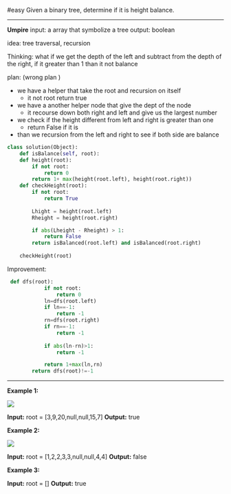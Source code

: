 #easy 
Given a binary tree, determine if it is height balance.
****
**Umpire**
input: a array that symbolize a tree
output: boolean

idea: tree traversal, recursion

Thinking: what if we get the depth of the left and subtract from the depth of the right, if it greater than 1 than it not balance

plan: (wrong plan )
- we have a helper that take the root and recursion on itself
	- it not root return true
- we have a another helper node that give the dept of the node
	- it recourse down both right and left and give us the largest number
- we check if the height different from left and right is greater than one
	- return False if it is
- than we recursion from the left and right to see if both side are balance

```python
class solution(Object):
	def isBalance(self, root):
	def height(root):
		if not root:
			return 0
		return 1+ max(height(root.left), height(root.right))
	def checkHeight(root):
		if not root:
			return True
			
		Lhight = height(root.left)
		Rheight = height(root.right)

		if abs(Lheight - Rheight) > 1:
			return False
		return isBalanced(root.left) and isBalanced(root.right)
		
	checkHeight(root)
```

Improvement: 

```python
 def dfs(root):
            if not root:
                return 0
            ln=dfs(root.left)
            if ln==-1:
                return -1
            rn=dfs(root.right)
            if rn==-1:
                return -1
            
            if abs(ln-rn)>1:
                return -1

            return 1+max(ln,rn)
        return dfs(root)!=-1
```


****
**Example 1:**

![](https://assets.leetcode.com/uploads/2020/10/06/balance_1.jpg)

**Input:** root = [3,9,20,null,null,15,7]
**Output:** true

**Example 2:**

![](https://assets.leetcode.com/uploads/2020/10/06/balance_2.jpg)

**Input:** root = [1,2,2,3,3,null,null,4,4]
**Output:** false

**Example 3:**

**Input:** root = []
**Output:** true
